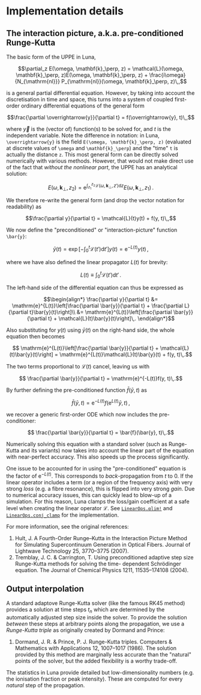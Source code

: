 # Implementation details

## The interaction picture, a.k.a. pre-conditioned Runge-Kutta
The basic form of the UPPE in Luna,
```math
\partial_z E(\omega, \mathbf{k}_\perp, z) = \mathcal{L}(\omega, \mathbf{k}_\perp, z)E(\omega, \mathbf{k}_\perp, z) + \frac{i\omega}{N_{\mathrm{nl}}} P_{\mathrm{nl}}(\omega, \mathbf{k}_\perp, z)\,,
```
is a general partial differential equation. However, by taking into account the discretisation in time and space, this turns into a system of coupled first-order ordinary differential equations of the general form
```math
\frac{\partial \overrightarrow{y}}{\partial t} = f(\overrightarrow{y}, t)\,,
```
where $\overrightarrow{y}$ is the (vector of) function(s) to be solved for, and $t$ is the independent variable. Note the difference in notation: in Luna, ``\overrightarrow{y}`` is the field ``E(\omega, \mathbf{k}_\perp, z)`` (evaluated at discrete values of ``\omega`` and ``\mathbf{k}_\perp``) and the "time" ``t`` is actually the distance ``z``. This most general form can be directly solved numerically with various methods. However, that would not make direct use of the fact that *without the nonlinear part*, the UPPE has an analytical solution:
```math
E(\omega, \mathbf{k}_\perp, z_2) = \mathrm{e}^{\int_{z_1}^{z_2}\mathcal{L}(\omega, \mathbf{k}_\perp, z')\mathrm{d}z}E(\omega, \mathbf{k}_\perp, z_1)\,.
```
We therefore re-write the general form (and drop the vector notation for readability) as
```math
\frac{\partial y}{\partial t} = \mathcal{L}(t)y(t) + f(y, t)\,,
```
We now define the "preconditioned" or "interaction-picture" function ``\bar{y}``:
```math
\bar{y}(t) = \exp\left[-\int_0^t\mathcal{L}(t')\mathrm{d} t'\right]y(t) = \mathrm{e}^{-L(t)} y(t)\,,
```
where we have also defined the linear propagator $L(t)$ for brevity:
```math
    L(t) \equiv \int_0^t\mathcal{L}(t')\mathrm{d} t'\,.
```
The left-hand side of the differential equation can thus be expressed as
```math
\begin{align*}
    \frac{\partial y}{\partial t} &= \mathrm{e}^{L(t)}\left[\frac{\partial \bar{y}}{\partial t} + \frac{\partial L}{\partial t}\bar{y}(t)\right]\\
    &= \mathrm{e}^{L(t)}\left[\frac{\partial \bar{y}}{\partial t} + \mathcal{L}(t)\bar{y}(t)\right]\,.
\end{align*}
```
Also substituting for $y(t)$ using $\bar{y}(t)$ on the right-hand side, the whole equation then becomes
```math
    \mathrm{e}^{L(t)}\left[\frac{\partial \bar{y}}{\partial t} + \mathcal{L}(t)\bar{y}(t)\right] = \mathrm{e}^{L(t)}\mathcal{L}(t)\bar{y}(t) + f(y, t)\,.
```
The two terms proportional to $\mathcal{L}(t)$ cancel, leaving us with
```math
    \frac{\partial \bar{y}}{\partial t} = \mathrm{e}^{-L(t)}f(y, t)\,.
```
By further defining the pre-conditioned function $\bar{f}(\bar{y}, t)$ as
```math
    \bar{f}(\bar{y}, t) = \mathrm{e}^{-L(t)}f\left(\mathrm{e}^{L(t)}\bar{y}, t\right)\,,
```
we recover a generic first-order ODE which now includes the pre-conditioner:
```math
    \frac{\partial \bar{y}}{\partial t} = \bar{f}(\bar{y}, t)\,.
```
Numerically solving this equation with a standard solver (such as Runge-Kutta and its variants) now takes into account the linear part of the equation with near-perfect accuracy. This also speeds up the process significantly.

One issue to be accounted for in using the "pre-conditioned" equation is the factor of $\mathrm{e}^{-L(t)}$. This corresponds to *back*-propagation from $t$ to $0$. If the linear operator includes a term (or a region of the frequency axis) with very strong *loss* (e.g. a fibre resonance), this is flipped into very strong *gain*. Due to numerical accuracy issues, this can quickly lead to blow-up of a simulation. For this reason, Luna clamps the loss/gain coefficient at a safe level when creating the linear operator $\mathcal{L}$. See [`LinearOps.αlim!`](@ref) and [`LinearOps.conj_clamp`](@ref) for the implementation.

For more information, see the original references:
1. Hult, J. A Fourth-Order Runge–Kutta in the Interaction Picture Method for Simulating Supercontinuum Generation in Optical Fibers. Journal of Lightwave Technology 25, 3770–3775 (2007).
2. Tremblay, J. C. & Carrington, T. Using preconditioned adaptive step size Runge-Kutta methods for solving the time- dependent Schrödinger equation. The Journal of Chemical Physics 1211, 11535–174108 (2004).

## Output interpolation
A standard adaptove Runge-Kutta solver (like the famous RK45 method) provides a solution at time steps $t_n$ which are determined by the automatically adjusted step size inside the solver. To provide the solution *between* these steps at arbitrary points along the propagation, we use a *Runge-Kutta triple* as originally created by Dormand and Prince:
1. Dormand, J. R. & Prince, P. J. Runge-Kutta triples. Computers & Mathematics with Applications 12, 1007–1017 (1986).
The solution provided by this method are marginally less accurate than the "natural" points of the solver, but the added flexibility is a worthy trade-off. 

The statistics in Luna provide detailed but low-dimensionality numbers (e.g. the ionisation fraction or peak intensity). These are computed for every *natural* step of the propagation. 
